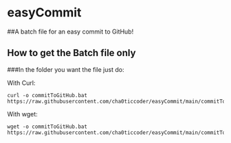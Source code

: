 # easyCommit
##A batch file for an easy commit to GitHub!

## How to get the Batch file only

###In the folder you want the file just do:

With Curl:

```
curl -o commitToGitHub.bat https://raw.githubusercontent.com/cha0ticcoder/easyCommit/main/commitToGitHub.bat
```

With wget:

```
wget -o commitToGitHub.bat https://raw.githubusercontent.com/cha0ticcoder/easyCommit/main/commitToGitHub.bat
```

